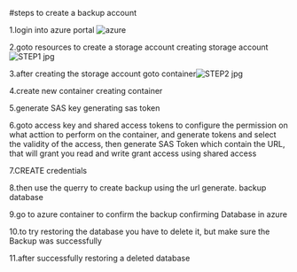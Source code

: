 #steps to create a backup account

1.login into azure portal ![azure](https://github.com/kabirmohd/UNDP_RELIANCE_PROGRAM/assets/139928266/cd0aaf23-cab1-4892-b342-6b64946bc7bf)


2.goto resources to create a storage account creating storage account![STEP1 jpg](https://github.com/kabirmohd/UNDP_RELIANCE_PROGRAM/assets/139928266/eba647c5-389e-40ca-adfe-245eac12fbc5)


3.after creating the storage account goto container![STEP2 jpg](https://github.com/kabirmohd/UNDP_RELIANCE_PROGRAM/assets/139928266/977293d7-51d9-438e-8e43-2490f00496cd)


4.create new container creating container

5.generate SAS key generating sas token

6.goto access key and shared access tokens to configure the permission on what acttion to perform on the container, and generate tokens and select the validity of the access, then generate SAS Token which contain the URL, that will grant you read and write grant access using shared access

7.CREATE credentials

8.then use the querry to create backup using the url generate. backup database

9.go to azure container to confirm the backup confirming Database in azure

10.to try restoring the database you have to delete it, but make sure the Backup was successfully

11.after successfully restoring a deleted database 
